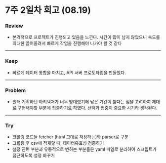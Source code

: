 # 7주 2일차 회고 (08.19)

### Review
- 본격적으로 프로젝트가 진행되고 있음을 느낀다. 시간이 많이 남지 않았으니 속도를 최대한 끌어올려서 빠르게 작업을 진행해야 나가야 할 것 같다

---
### Keep
- 빠르게 데이터 통합을 마치고, API 서버 프로토타입을 만들었다.

---
### Problem
- 원래 기획하던 아키텍처가 너무 방대했기에 남은 기간이 짧다는 점을 고려하여 제대로 구현해야할 부분에 집중하기로 하였다. 선택과 집중이 중요한 시기라 생각된다.

---
### Try
- 크롤링 코드들 fetcher (html 그대로 저장하는)와 parser로 구분
- 크롤링 후 csv에 적재할 때, 데이터유효성 검증하기
- 설정 관련 부분과 유동적으로 변하는 부분들은 yaml 파일로 분리하여 스크립트가 접근하도록 설정 바꾸기
